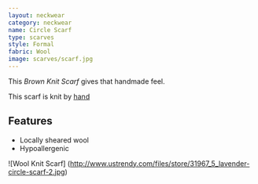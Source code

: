 ```yaml
---
layout: neckwear
category: neckwear
name: Circle Scarf
type: scarves
style: Formal
fabric: Wool
image: scarves/scarf.jpg
---
```


This *Brown Knit Scarf* gives that handmade feel.

This scarf is knit by [hand](http://en.wikipedia.org/wiki/Knit)

## Features

- Locally sheared wool
- Hypoallergenic 

![Wool Knit Scarf] (http://www.ustrendy.com/files/store/31967_5_lavender-circle-scarf-2.jpg)

